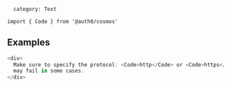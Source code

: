 ```meta
  category: Text
```

`import { Code } from '@auth0/cosmos'`

## Examples

```js
<div>
  Make sure to specify the protocol: <Code>http</Code> or <Code>https</Code>, otherwise the callback
  may fail in some cases.
</div>
```
